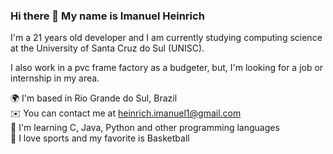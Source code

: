 ### Hi there 👋 My name is Imanuel Heinrich 

I'm a 21 years old developer and I am currently studying computing science at the University of Santa Cruz do Sul (UNISC).

I also work in a pvc frame factory as a budgeter, but, I'm looking for a job or internship in my area. <br>

🌍 I'm based in Rio Grande do Sul, Brazil <br>
✉️ You can contact me at heinrich.imanuel1@gmail.com <br>
🧠 I'm learning C, Java, Python and other programming languages <br>
🏀 I love sports and my favorite is Basketball <br>


